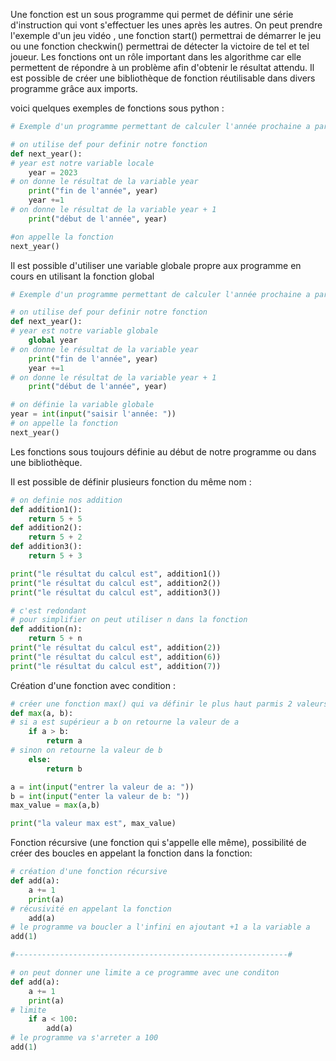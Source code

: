 Une fonction est un sous programme qui permet de définir une série d'instruction qui vont s'effectuer les unes après les autres.
On peut prendre l'exemple d'un jeu vidéo , une fonction start() permettrai de démarrer le jeu ou une fonction checkwin() permettrai de détecter la victoire de tel et tel joueur.
Les fonctions ont un rôle important dans les algorithme car elle permettent de répondre à un problème afin d'obtenir le résultat attendu.
Il est possible de créer une bibliothèque de fonction réutilisable dans divers programme grâce aux imports.

voici quelques exemples de fonctions sous python :

```python
# Exemple d'un programme permettant de calculer l'année prochaine a partir de l'année actuelle

# on utilise def pour definir notre fonction
def next_year():
# year est notre variable locale
	year = 2023
# on donne le résultat de la variable year
	print("fin de l'année", year)
	year +=1
# on donne le résultat de la variable year + 1
	print("début de l'année", year)

#on appelle la fonction
next_year()
```

Il est possible d'utiliser une variable globale propre aux programme en cours en utilisant la fonction global

```python
# Exemple d'un programme permettant de calculer l'année prochaine a partir de l'année actuelle

# on utilise def pour definir notre fonction
def next_year():
# year est notre variable globale
	global year
# on donne le résultat de la variable year
	print("fin de l'année", year)
	year +=1
# on donne le résultat de la variable year + 1
	print("début de l'année", year)

# on définie la variable globale
year = int(input("saisir l'année: "))
# on appelle la fonction
next_year()
```

Les fonctions sous toujours définie au début de notre programme ou dans une bibliothèque.

Il est possible de définir plusieurs fonction du même nom :

```python
# on definie nos addition
def addition1():
	return 5 + 5
def addition2():
	return 5 + 2
def addition3():
	return 5 + 3

print("le résultat du calcul est", addition1())
print("le résultat du calcul est", addition2())
print("le résultat du calcul est", addition3())

# c'est redondant
# pour simplifier on peut utiliser n dans la fonction
def addition(n):
	return 5 + n
print("le résultat du calcul est", addition(2))
print("le résultat du calcul est", addition(6))
print("le résultat du calcul est", addition(7))
```

Création d'une fonction avec condition :

```python
# créer une fonction max() qui va définir le plus haut parmis 2 valeurs
def max(a, b):
# si a est supérieur a b on retourne la valeur de a
	if a > b:
		return a
# sinon on retourne la valeur de b
	else:
		return b

a = int(input("entrer la valeur de a: "))
b = int(input("enter la valeur de b: "))
max_value = max(a,b)

print("la valeur max est", max_value)
```

Fonction récursive (une fonction qui s'appelle elle même), possibilité de créer des boucles en appelant la fonction dans la fonction:

```python
# création d'une fonction récursive
def add(a):
	a += 1
	print(a)
# récusivité en appelant la fonction
	add(a)
# le programme va boucler a l'infini en ajoutant +1 a la variable a
add(1)

#-------------------------------------------------------------#

# on peut donner une limite a ce programme avec une conditon
def add(a):
	a += 1
	print(a)
# limite
	if a < 100:
		add(a)
# le programme va s'arreter a 100
add(1)
```
